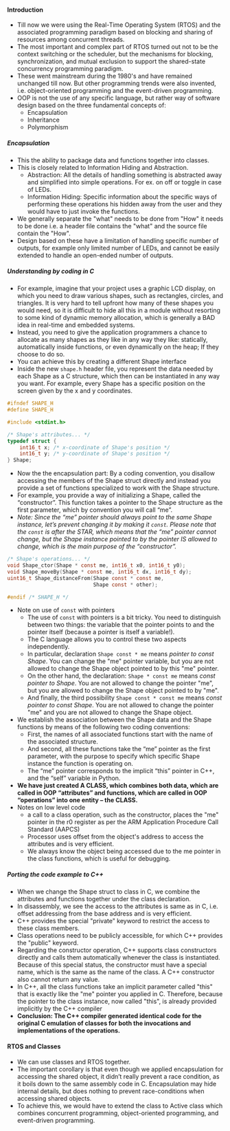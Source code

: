 #### Introduction
- Till now we were using the Real-Time Operating System (RTOS) and the associated programming paradigm based on blocking and sharing of resources among concurrent threads.
- The most important and complex part of RTOS turned out not to be the context switching or the scheduler, but the mechanisms for blocking, synchronization, and mutual exclusion to support the shared-state concurrency programming paradigm.
- These went mainstream during the 1980's and have remained unchanged till now. But other programming trends were also invented, i.e. object-oriented programming and the event-driven programming.
- OOP is not the use of any specific language, but rather way of software design based on the three fundamental concepts of:
	- Encapsulation
	- Inheritance
	- Polymorphism

##### Encapsulation
- This the ability to package data and functions together into classes.
- This is closely related to Information Hiding and Abstraction.
	- Abstraction: All the details of handling something is abstracted away and simplified into simple operations. For ex. on off or toggle in case of LEDs.
	- Information Hiding: Specific information about the specific ways of performing these operations his hidden away from the user and they would have to just invoke the functions.
- We generally separate the "what" needs to be done from "How" it needs to be done i.e. a header file contains the "what" and the source file contain the "How".
- Design based on these have a limitation of handling specific number of outputs, for example only limited number of LEDs, and cannot be easily extended to handle an open-ended number of outputs.

##### Understanding by coding in C
- For example, imagine that your project uses a graphic LCD display, on which you need to draw various shapes, such as rectangles, circles, and triangles. It is very hard to tell upfront how many of these shapes you would need, so it is difficult to hide all this in a module without resorting to some kind of dynamic memory allocation, which is generally a BAD idea in real-time and embedded systems.
- Instead, you need to give the application programmers a chance to allocate as many shapes as they like in any way they like: statically, automatically inside functions, or even dynamically on the heap; If they choose to do so.
- You can achieve this by creating a different Shape interface
- Inside the new `shape.h` header file, you represent the data needed by each Shape as a C structure, which then can be instantiated in any way you want. For example, every Shape has a specific position on the screen given by the x and y coordinates.
```C
#ifndef SHAPE_H
#define SHAPE_H

#include <stdint.h>

/* Shape's attributes... */
typedef struct {
    int16_t x; /* x-coordinate of Shape's position */
    int16_t y; /* y-coordinate of Shape's position */
} Shape;
```
- Now the the encapsulation part: By a coding convention, you disallow accessing the members of the Shape struct directly and instead you provide a set of functions specialized to work with the Shape structure.
- For example, you provide a way of initializing a Shape, called the “constructor”. This function takes a pointer to the Shape structure as the first parameter, which by convention you will call “me”.
- *Note: Since the “me” pointer should always point to the same Shape instance, let’s prevent changing it by making it `const`. Please note that the `const` is after the STAR, which means that the “me” pointer cannot change, but the Shape instance pointed to by the pointer IS allowed to change, which is the main purpose of the “constructor”.*

```C
/* Shape's operations... */
void Shape_ctor(Shape * const me, int16_t x0, int16_t y0);
void Shape_moveBy(Shape * const me, int16_t dx, int16_t dy);
uint16_t Shape_distanceFrom(Shape const * const me,
                            Shape const * other);

#endif /* SHAPE_H */
```
- Note on use of `const` with pointers
	- The use of `const` with pointers is a bit tricky. You need to distinguish between two things: the variable that the pointer points to and the pointer itself (because a pointer is itself a variable!). 
	- The C language allows you to control these two aspects independently. 
	- In particular, declaration `Shape const * me` means *pointer to const Shape*. You can change the "me" pointer variable, but you are not allowed to change the Shape object pointed to by this "me" pointer. 
	- On the other hand, the declaration: `Shape * const me` means *const pointer to Shape*. You are not allowed to change the pointer "me", but you are allowed to change the Shape object pointed to by "me". 
	- And finally, the third possibility `Shape const * const me` means *const pointer to const Shape*. You are not allowed to change the pointer "me" and you are not allowed to change the Shape object.
- We establish the association between the Shape data and the Shape functions by means of the following two coding conventions:
	- First, the names of all associated functions start with the name of the associated structure.
	- And second, all these functions take the “me” pointer as the first parameter, with the purpose to specify which specific Shape instance the function is operating on.
	- The “me” pointer corresponds to the implicit “this” pointer in C++, and the “self” variable in Python.
- **We have just created A CLASS, which combines both data, which are called in OOP “attributes” and functions, which are called in OOP “operations” into one entity – the CLASS.**
- Notes on low level code
	- a call to a class operation, such as the constructor, places the "me" pointer in the r0 register as per the ARM Application Procedure Call Standard (AAPCS)
	- Processor uses offset from the object's address to access the attributes and is very efficient.
	- We always know the object being accessed due to the me pointer in the class functions, which is useful for debugging.

##### Porting the code example to C++
- When we change the Shape struct to class in C, we combine the attributes and functions together under the class declaration. 
- In disassembly, we see the access to the attributes is same as in C, i.e. offset addressing from the base address and is very efficient. 
- C++ provides the special "private" keyword to restrict the access to these class members.
- Class operations need to be publicly accessible, for which C++ provides the "public" keyword.
- Regarding the constructor operation, C++ supports class constructors directly and calls them automatically whenever the class is instantiated. Because of this special status, the constructor must have a special name, which is the same as the name of the class. A C++ constructor also cannot return any value.
- In C++, all the class functions take an implicit parameter called "this" that is exactly like the "me" pointer you applied in C. Therefore, because the pointer to the class instance, now called "this", is already provided implicitly by the C++ compiler
- **Conclusion: The C++ compiler generated identical code for the original C emulation of classes for both the invocations and implementations of the operations.**

#### RTOS and Classes
- We can use classes and RTOS together.
- The important corollary is that even though we applied encapsulation for accessing the shared object, it didn’t really prevent a race condition, as it boils down to the same assembly code in C. Encapsulation may hide internal details, but does nothing to prevent race-conditions when accessing shared objects.
- To achieve this, we would have to extend the class to Active class which combines concurrent programming, object-oriented programming, and event-driven programming.